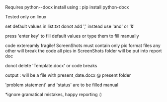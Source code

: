 Requires python--docx
install using : pip install python-docx 

Tested only on linux 

set default values in list.txt
donot add ',' instead use 'and' or '&'

press 'enter key' to fill default values or type them to fill manually

code extereamly fragile!
ScreenShots must contain only pic format files 
any other will break the code
all pics in ScreenShots folder will be put into report doc 

donot delete 'Template.docx' or code breaks

output : will be a file with  present_date.docx  @ present folder

'problem statement' and 'status' are to be filled manual

*ignore gramatical mistakes, happy reporting  :)
